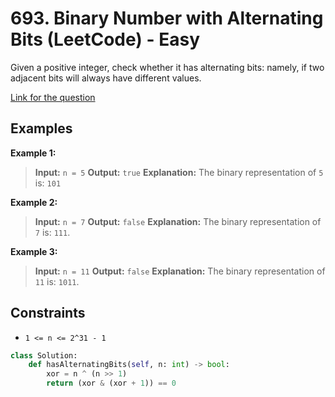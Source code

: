 # 693. Binary Number with Alternating Bits (LeetCode) - Easy

Given a positive integer, check whether it has alternating bits: namely, if two adjacent bits will always have different values.

[Link for the question](https://leetcode.com/problems/binary-number-with-alternating-bits/)

## Examples

**Example 1:**

> **Input:** `n = 5`
> **Output:** `true`
> **Explanation:** The binary representation of `5` is: `101`

**Example 2:**

> **Input:** `n = 7`
> **Output:** `false`
> **Explanation:** The binary representation of `7` is: `111`.

**Example 3:**

> **Input:** `n = 11`
> **Output:** `false`
> **Explanation:** The binary representation of `11` is: `1011`.

## Constraints

- `1 <= n <= 2^31 - 1`

```Python
class Solution:
    def hasAlternatingBits(self, n: int) -> bool:
        xor = n ^ (n >> 1)
        return (xor & (xor + 1)) == 0
```